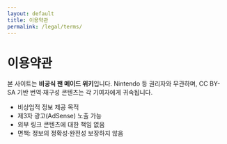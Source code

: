 ```yaml
---
layout: default
title: 이용약관
permalink: /legal/terms/
---
```


# 이용약관
본 사이트는 **비공식 팬 메이드 위키**입니다. Nintendo 등 권리자와 무관하며,
CC BY-SA 기반 번역·재구성 콘텐츠는 각 기여자에게 귀속됩니다.

- 비상업적 정보 제공 목적
- 제3자 광고(AdSense) 노출 가능
- 외부 링크 콘텐츠에 대한 책임 없음
- 면책: 정보의 정확성·완전성 보장하지 않음
